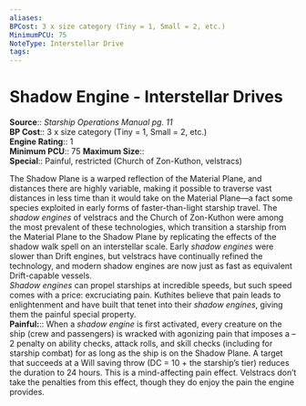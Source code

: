 ```yaml
---
aliases: 
BPCost: 3 x size category (Tiny = 1, Small = 2, etc.)  
MinimumPCU: 75
NoteType: Interstellar Drive
tags: 
---
```


# Shadow Engine - Interstellar Drives

**Source**:: _Starship Operations Manual pg. 11_  
**BP Cost**:: 3 x size category (Tiny = 1, Small = 2, etc.)  
**Engine Rating**:: 1  
**Minimum PCU**:: 75
**Maximum Size**::  
**Special**:: Painful, restricted (Church of Zon-Kuthon, velstracs)

The Shadow Plane is a warped reflection of the Material Plane, and distances there are highly variable, making it possible to traverse vast distances in less time than it would take on the Material Plane—a fact some species exploited in early forms of faster-than-light starship travel. The _shadow engines_ of velstracs and the Church of Zon-Kuthon were among the most prevalent of these technologies, which transition a starship from the Material Plane to the Shadow Plane by replicating the effects of the shadow walk spell on an interstellar scale. Early _shadow engines_ were slower than Drift engines, but velstracs have continually refined the technology, and modern shadow engines are now just as fast as equivalent Drift-capable vessels.  
_Shadow engines_ can propel starships at incredible speeds, but such speed comes with a price: excruciating pain. Kuthites believe that pain leads to enlightenment and have built that tenet into their _shadow engines_, giving them the painful special property.  
**Painful:**:: When a _shadow engine_ is first activated, every creature on the ship (crew and passengers) is wracked with agonizing pain that imposes a –2 penalty on ability checks, attack rolls, and skill checks (including for starship combat) for as long as the ship is on the Shadow Plane. A target that succeeds at a Will saving throw (DC = 10 + the starship’s tier) reduces the duration to 24 hours. This is a mind-affecting pain effect. Velstracs don’t take the penalties from this effect, though they do enjoy the pain the engine provides.
